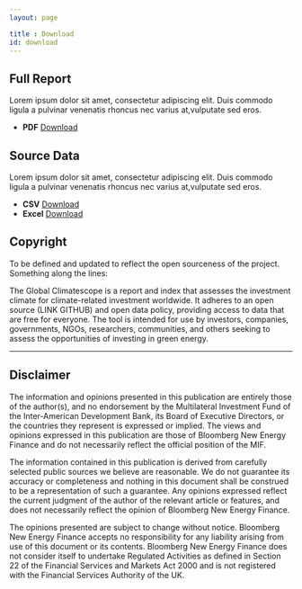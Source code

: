 ```yaml
---
layout: page

title : Download
id: download
---
```

<div class="well well-l download download-pdf">
	<h2>Full Report</h2>
	<p>Lorem ipsum dolor sit amet, consectetur adipiscing elit. Duis commodo ligula a pulvinar venenatis rhoncus nec varius at,vulputate sed eros.</p>
  <ul class="download-list">
    <li>
      <strong class="term">PDF</strong>
      <a href="#" title="Download PDF" class="bttn bttn-success download data-download">Download</a>
    </li>
  </ul>
</div>

<div class="well well-l download download-data">
  <h2>Source Data</h2>
  <p>Lorem ipsum dolor sit amet, consectetur adipiscing elit. Duis commodo ligula a pulvinar venenatis rhoncus nec varius at,vulputate sed eros.</p>
  <ul class="download-list">
    <li>
      <strong class="term">CSV</strong>
      <a href="#" title="Download CSV" class="bttn bttn-success download data-download">Download</a>
    </li>
    <li>
      <strong class="term">Excel</strong>
      <a href="#" title="Download Excel" class="bttn bttn-success download data-download">Download</a>
    </li>
  </ul>
</div>

## Copyright
To be defined and updated to reflect the open sourceness of the project. Something along the lines:

The Global Climatescope is a report and index that assesses the investment climate for climate-related investment worldwide. It adheres to an open source (LINK GITHUB) and open data policy, providing access to data that are free for everyone. The tool is intended for use by investors, companies, governments, NGOs, researchers, communities, and others seeking to assess the opportunities of investing in green energy.

***

## Disclaimer
The information and opinions presented in this publication are entirely those of the author(s), and no endorsement by the Multilateral Investment Fund of the Inter-American Development Bank, its Board of Executive Directors, or the countries they represent is expressed or implied. The views and opinions expressed in this publication are those of Bloomberg New Energy Finance and do not necessarily reflect the official position of the MIF.

The information contained in this publication is derived from carefully selected public sources we believe are reasonable. We do not guarantee its accuracy or completeness and nothing in this document shall be construed to be a representation of such a guarantee. Any opinions expressed reflect the current judgment of the author of the relevant article or features, and does not necessarily reflect the opinion of Bloomberg New Energy Finance.

The opinions presented are subject to change without notice. Bloomberg New Energy Finance accepts no responsibility for any liability arising from use of this document or its contents. Bloomberg New Energy Finance does not consider itself to undertake Regulated Activities as defined in Section 22 of the Financial Services and Markets Act 2000 and is not registered with the Financial Services Authority of the UK.